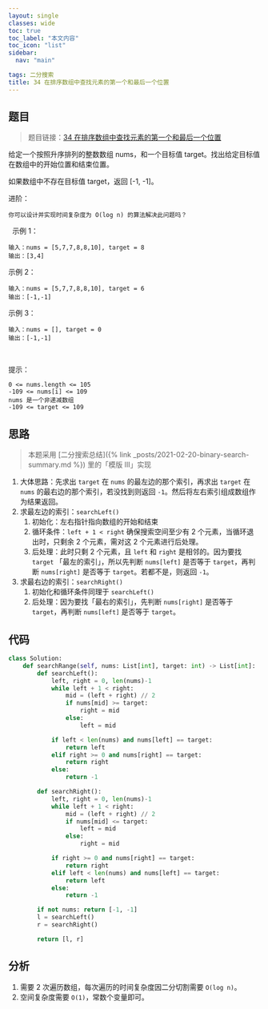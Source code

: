 ```yaml
---
layout: single
classes: wide
toc: true
toc_label: "本文内容"
toc_icon: "list"
sidebar:
  nav: "main"

tags: 二分搜索
title: 34 在排序数组中查找元素的第一个和最后一个位置
---
```


## 题目

> 题目链接：[34 在排序数组中查找元素的第一个和最后一个位置](https://leetcode-cn.com/problems/find-first-and-last-position-of-element-in-sorted-array/)

给定一个按照升序排列的整数数组 nums，和一个目标值 target。找出给定目标值在数组中的开始位置和结束位置。

如果数组中不存在目标值 target，返回 [-1, -1]。

进阶：

    你可以设计并实现时间复杂度为 O(log n) 的算法解决此问题吗？
 
示例 1：

    输入：nums = [5,7,7,8,8,10], target = 8
    输出：[3,4]

示例 2：

    输入：nums = [5,7,7,8,8,10], target = 6
    输出：[-1,-1]

示例 3：

    输入：nums = [], target = 0
    输出：[-1,-1]
 

提示：

    0 <= nums.length <= 105
    -109 <= nums[i] <= 109
    nums 是一个非递减数组
    -109 <= target <= 109

## 思路 

> 本题采用 [二分搜索总结]({% link _posts/2021-02-20-binary-search-summary.md %}) 里的「模版 III」实现         

1. 大体思路：先求出 `target` 在 `nums` 的最左边的那个索引，再求出 `target` 在 `nums` 的最右边的那个索引，若没找到则返回 `-1`。然后将左右索引组成数组作为结果返回。
2. 求最左边的索引：`searchLeft()`
   1. 初始化：左右指针指向数组的开始和结束
   2. 循环条件：`left + 1 < right` 确保搜索空间至少有 2 个元素，当循环退出时，只剩余 2 个元素，需对这 2 个元素进行后处理。
   3. 后处理：此时只剩 2  个元素，且 `left` 和 `right` 是相邻的。因为要找 `target` 「最左的索引」，所以先判断 `nums[left]` 是否等于 `target`，再判断 `nums[right]` 是否等于 `target`。若都不是，则返回 `-1`。
3. 求最右边的索引：`searchRight()`
   1. 初始化和循环条件同理于 `searchLeft()`
   2. 后处理：因为要找「最右的索引」，先判断 `nums[right]` 是否等于 `target`，再判断 `nums[left]` 是否等于 `target`。

## 代码 

```python
class Solution:
    def searchRange(self, nums: List[int], target: int) -> List[int]:
        def searchLeft():
            left, right = 0, len(nums)-1
            while left + 1 < right:
                mid = (left + right) // 2
                if nums[mid] >= target:
                    right = mid  
                else:
                    left = mid 

            if left < len(nums) and nums[left] == target:
                return left
            elif right >= 0 and nums[right] == target:
                return right
            else:
                return -1

        def searchRight():
            left, right = 0, len(nums)-1
            while left + 1 < right:
                mid = (left + right) // 2
                if nums[mid] <= target:
                    left = mid 
                else:
                    right = mid 

            if right >= 0 and nums[right] == target:
                return right
            elif left < len(nums) and nums[left] == target:
                return left
            else:
                return -1

        if not nums: return [-1, -1]
        l = searchLeft()
        r = searchRight()

        return [l, r]
```

## 分析 

1. 需要 2 次遍历数组，每次遍历的时间复杂度因二分切割需要 `O(log n)`。
2. 空间复杂度需要 `O(1)`，常数个变量即可。